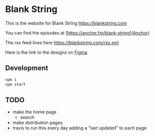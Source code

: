 # Blank String

This is the website for Blank String <https://blankstring.com>

You can find the episodes at [https://anchor.fm/blank-string](Anchor)

The rss feed lives here <https://blankstring.com/rss.xml>

Here is the link to the designs on [Figma](https://www.figma.com/file/SBV760Q0xI0zAPNbgNUz3oyX/Blank-String?node-id=57%3A76)

## Development

```sh
npm i
npm start
```

## TODO

* make the home page
  * search
* make distribution pages
* travis to run this every day adding a "last updated" to each page
